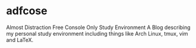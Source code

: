 # adfcose
Almost Distraction Free Console Only Study Environment
A Blog describing my personal study environment including things like Arch Linux, tmux, vim and LaTeX.
